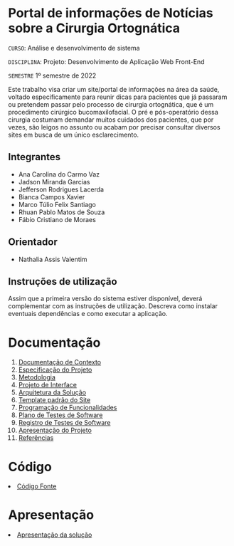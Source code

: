 # Portal de informações de Notícias sobre a Cirurgia Ortognática

`CURSO`: Análise e desenvolvimento de sistema

`DISCIPLINA`: Projeto: Desenvolvimento de Aplicação Web Front-End

`SEMESTRE` 1º semestre de 2022

Este trabalho visa criar um site/portal de informações na área da saúde, voltado especificamente para reunir dicas para pacientes que já passaram ou pretendem passar pelo processo de cirurgia ortognática, que é um procedimento cirúrgico bucomaxilofacial. O pré e pós-operatório dessa cirurgia costumam demandar muitos cuidados dos pacientes, que por vezes, são leigos no assunto ou acabam por precisar consultar diversos sites em busca de um único esclarecimento. 

## Integrantes

* Ana Carolina do Carmo Vaz
* Jadson Miranda Garcias
* Jefferson Rodrigues Lacerda
* Bianca Campos Xavier
* Marco Túlio Felix Santiago 
* Rhuan Pablo Matos de Souza
* Fábio Cristiano de Moraes

## Orientador

* Nathalia Assis Valentim

## Instruções de utilização

Assim que a primeira versão do sistema estiver disponível, deverá complementar com as instruções de utilização. Descreva como instalar eventuais dependências e como executar a aplicação.

# Documentação

<ol>
<li><a href="docs/01-Documentação de Contexto.md"> Documentação de Contexto</a></li>
<li><a href="docs/02-Especificação do Projeto.md"> Especificação do Projeto</a></li>
<li><a href="docs/03-Metodologia.md"> Metodologia</a></li>
<li><a href="docs/04-Projeto de Interface.md"> Projeto de Interface</a></li>
<li><a href="docs/05-Arquitetura da Solução.md"> Arquitetura da Solução</a></li>
<li><a href="docs/06-Template padrão do Site.md"> Template padrão do Site</a></li>
<li><a href="docs/07-Programação de Funcionalidades.md"> Programação de Funcionalidades</a></li>
<li><a href="docs/08-Plano de Testes de Software.md"> Plano de Testes de Software</a></li>
<li><a href="docs/09-Registro de Testes de Software.md"> Registro de Testes de Software</a></li>
<li><a href="docs/10-Apresentação do Projeto.md"> Apresentação do Projeto</a></li>
<li><a href="docs/11-Referências.md"> Referências</a></li>
</ol>

# Código

<li><a href="src/README.md"> Código Fonte</a></li>

# Apresentação

<li><a href="presentation/README.md"> Apresentação da solução</a></li>
